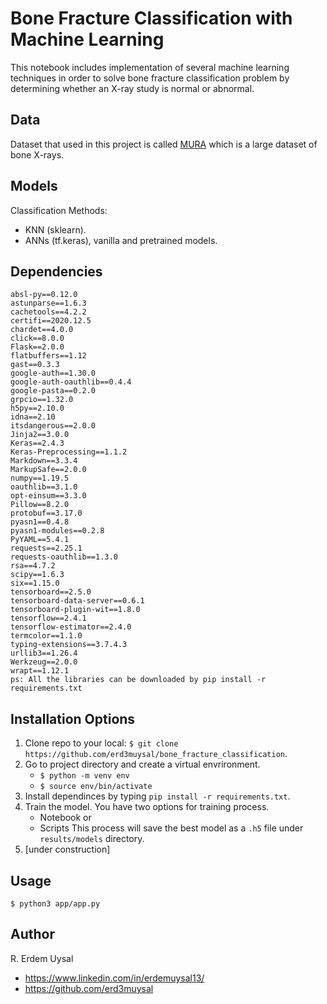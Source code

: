 # Bone Fracture Classification with Machine Learning
This notebook includes implementation of several machine learning techniques in order to solve bone fracture classification problem by determining whether an X-ray study is normal or abnormal.
## Data
Dataset that used in this project is called [MURA](https://stanfordmlgroup.github.io/competitions/mura/) which is a large dataset of bone X-rays.
## Models
Classification Methods:
- KNN (sklearn).
- ANNs (tf.keras), vanilla and pretrained models.
## Dependencies
```
absl-py==0.12.0
astunparse==1.6.3
cachetools==4.2.2
certifi==2020.12.5
chardet==4.0.0
click==8.0.0
Flask==2.0.0
flatbuffers==1.12
gast==0.3.3
google-auth==1.30.0
google-auth-oauthlib==0.4.4
google-pasta==0.2.0
grpcio==1.32.0
h5py==2.10.0
idna==2.10
itsdangerous==2.0.0
Jinja2==3.0.0
Keras==2.4.3
Keras-Preprocessing==1.1.2
Markdown==3.3.4
MarkupSafe==2.0.0
numpy==1.19.5
oauthlib==3.1.0
opt-einsum==3.3.0
Pillow==8.2.0
protobuf==3.17.0
pyasn1==0.4.8
pyasn1-modules==0.2.8
PyYAML==5.4.1
requests==2.25.1
requests-oauthlib==1.3.0
rsa==4.7.2
scipy==1.6.3
six==1.15.0
tensorboard==2.5.0
tensorboard-data-server==0.6.1
tensorboard-plugin-wit==1.8.0
tensorflow==2.4.1
tensorflow-estimator==2.4.0
termcolor==1.1.0
typing-extensions==3.7.4.3
urllib3==1.26.4
Werkzeug==2.0.0
wrapt==1.12.1
ps: All the libraries can be downloaded by pip install -r requirements.txt
```
## Installation Options
1.  Clone repo to your local:  `$ git clone https://github.com/erd3muysal/bone_fracture_classification`.
2. Go to project directory and create a virtual envrironment.
    * `$ python -m venv env`
    * `$ source env/bin/activate`
4. Install dependinces by typing `pip install -r requirements.txt`.
5.  Train the model. You have two options for training process.
    * Notebook
    or
    * Scripts
    This process will save the best model as a `.h5` file under `results/models` directory.
6. [under construction]
## Usage
`$ python3 app/app.py`
## Author
R. Erdem Uysal
* https://www.linkedin.com/in/erdemuysal13/
* https://github.com/erd3muysal
